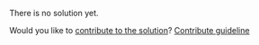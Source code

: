 
There is no solution yet.

Would you like to [contribute to the solution](https://github.com/BFEdev/BFE.dev-solutions/blob/main/typescript/snakecase_en.md)? [Contribute guideline](https://github.com/BFEdev/BFE.dev-solutions#how-to-contribute)

